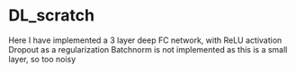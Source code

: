 # DL_scratch
Here I have implemented a 3 layer deep FC network, with ReLU activation 
Dropout as a regularization
Batchnorm is not implemented as this is a small layer, so too noisy

